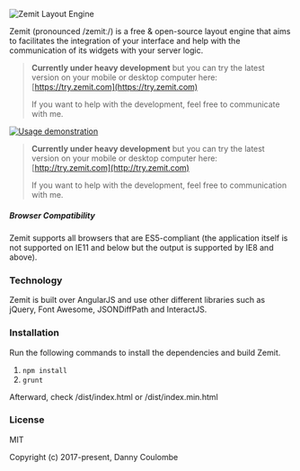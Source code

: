 ![Zemit Layout Engine](https://www.zemit.com/logo.png?raw=true "Zemit Layout Engine")

Zemit \(pronounced /zemitː/\) is a free & open-source layout engine that aims to facilitates the integration of your interface and help with the communication of its widgets with your server logic.

> **Currently under heavy development** but you can try the latest version on your mobile or desktop computer here: [https://try.zemit.com](https://try.zemit.com)
>
> If you want to help with the development, feel free to communicate with me.

[![Usage demonstration](https://j.gifs.com/RoMqv0.gif)](https://youtu.be/h5_QVSeduMM)

> **Currently under heavy development** but you can try the latest version on your mobile or desktop computer here: [http://try.zemit.com](http://try.zemit.com)
>
> If you want to help with the development, feel free to communication with me.

##### Browser Compatibility

Zemit supports all browsers that are ES5-compliant \(the application itself is not supported on IE11 and below but the output is supported by IE8 and above\).

### Technology

Zemit is built over AngularJS and use other different libraries such as jQuery, Font Awesome, JSONDiffPath and InteractJS.

### Installation

Run the following commands to install the dependencies and build Zemit.

1. `npm install`
2. `grunt`

Afterward, check /dist/index.html or /dist/index.min.html

### License

MIT

Copyright \(c\) 2017-present, Danny Coulombe
